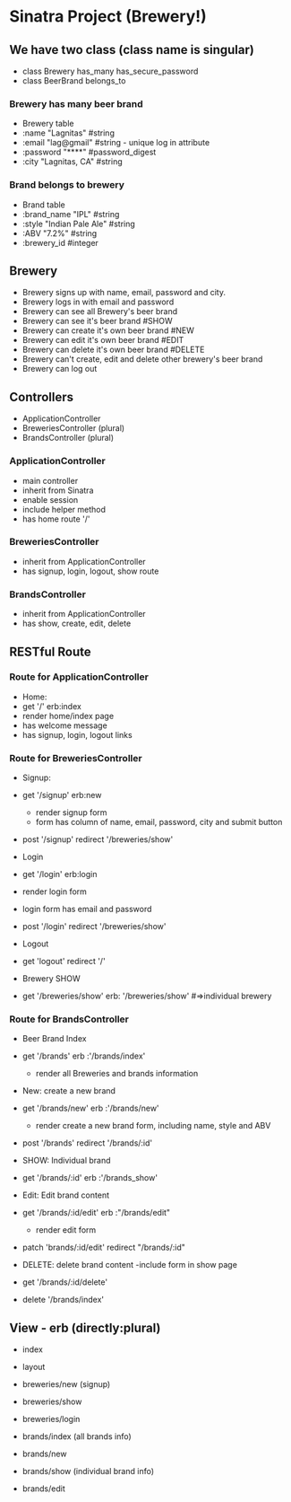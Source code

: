 # Sinatra Project (Brewery!)

## We have two class (class name is singular)
- class Brewery      has_many  has_secure_password
- class BeerBrand    belongs_to

### Brewery has many beer brand
- Brewery table
- :name "Lagnitas"   #string
- :email  "lag@gmail"   #string - unique log in attribute
- :password "****"      #password_digest
- :city "Lagnitas, CA"  #string


### Brand belongs to brewery
- Brand table
- :brand_name "IPL"   #string
- :style  "Indian Pale Ale"     #string
- :ABV   "7.2%"    #string
- :brewery_id       #integer

## Brewery
- Brewery signs up with name, email, password and city.
- Brewery logs in with email and password
- Brewery can see all Brewery's beer brand      
- Brewery can see it's beer brand               #SHOW
- Brewery can create it's own beer brand        #NEW
- Brewery can edit it's own beer brand          #EDIT
- Brewery can delete it's own beer brand        #DELETE
- Brewery can't create, edit and delete other brewery's beer brand
- Brewery can log out

## Controllers
- ApplicationController
- BreweriesController  (plural)
- BrandsController     (plural)


### ApplicationController
- main controller
- inherit from Sinatra
- enable session
- include helper method
- has home route '/'

### BreweriesController
- inherit from ApplicationController
- has signup, login, logout, show route

### BrandsController
- inherit from ApplicationController
- has show, create, edit, delete


## RESTful Route

### Route for ApplicationController
- Home:  
-  get '/'  erb:index  
  - render home/index page
  - has welcome message
  - has signup, login, logout links


### Route for BreweriesController
- Signup:  
 - get '/signup'    erb:new  
   - render signup form
   - form has column of name, email, password, city and submit button

 - post '/signup'   redirect '/breweries/show'

- Login
 - get '/login'     erb:login    
  - render login form
  - login form has email and password
 - post '/login'    redirect '/breweries/show'

- Logout
 - get 'logout'     redirect '/'  

- Brewery SHOW
 - get '/breweries/show'  erb: '/breweries/show'  #=>individual brewery

### Route for BrandsController
- Beer Brand Index
 - get '/brands'     erb :'/brands/index'
   - render all Breweries and brands information

- New: create a new brand
 - get '/brands/new'  erb :'/brands/new'
   - render create a new brand form, including name, style and ABV
 - post '/brands'     redirect '/brands/:id'

- SHOW: Individual brand
 - get '/brands/:id'  erb :'/brands_show'

- Edit: Edit brand content
 - get '/brands/:id/edit'   erb :"/brands/edit"
   - render edit form
 - patch 'brands/:id/edit'  redirect "/brands/:id"

- DELETE: delete brand content -include form in show page
 - get '/brands/:id/delete'
 - delete '/brands/index'

## View - erb (directly:plural)
- index
- layout

- breweries/new  (signup)
- breweries/show
- breweries/login

- brands/index  (all brands info)
- brands/new
- brands/show  (individual brand info)
- brands/edit
